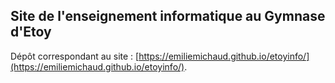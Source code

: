 ## Site de l'enseignement informatique au Gymnase d'Etoy

Dépôt correspondant au site : [https://emiliemichaud.github.io/etoyinfo/](https://emiliemichaud.github.io/etoyinfo/).
